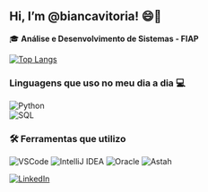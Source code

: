 ## Hi, I’m @biancavitoria!  😄👋

🎓 **Análise e Desenvolvimento de Sistemas - FIAP**  

[![Top Langs](https://github-readme-stats.vercel.app/api/top-langs/?username=SEU_GITHUB&layout=compact&theme=dark)](https://github.com/anuraghazra/github-readme-stats)


### Linguagens que uso no meu dia a dia 💻
![Python](https://img.shields.io/badge/Python-3776AB?style=for-the-badge&logo=python&logoColor=white)  
![SQL](https://img.shields.io/badge/SQL-4479A1?style=for-the-badge&logo=postgresql&logoColor=white)  


### 🛠️ Ferramentas que utilizo
![VSCode](https://img.shields.io/badge/VS%20Code-007ACC?style=for-the-badge&logo=visual-studio-code&logoColor=white)
![IntelliJ IDEA](https://img.shields.io/badge/IntelliJ-000000?style=for-the-badge&logo=intellij-idea&logoColor=white)
![Oracle](https://img.shields.io/badge/Oracle-F80000?style=for-the-badge&logo=oracle&logoColor=white)
![Astah](https://img.shields.io/badge/Astah-26A69A?style=for-the-badge&logoColor=white)


[![LinkedIn](https://img.shields.io/badge/LinkedIn-0077B5?style=for-the-badge&logo=linkedin&logoColor=white)](SEU_LINK_LINKEDIN) 
